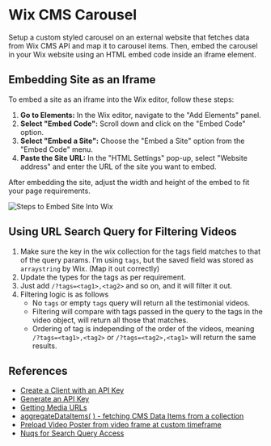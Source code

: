 # Wix CMS Carousel

Setup a custom styled carousel on an external website that fetches data from Wix CMS API and map it to carousel items. Then, embed the carousel in your Wix website using an HTML embed code inside an iframe element.

## Embedding Site as an Iframe

To embed a site as an iframe into the Wix editor, follow these steps:

1. **Go to Elements:** In the Wix editor, navigate to the "Add Elements" panel.
2. **Select "Embed Code":** Scroll down and click on the "Embed Code" option.
3. **Select "Embed a Site":** Choose the "Embed a Site" option from the "Embed Code" menu.
4. **Paste the Site URL:** In the "HTML Settings" pop-up, select "Website address" and enter the URL of the site you want to embed.

After embedding the site, adjust the width and height of the embed to fit your page requirements.

![Steps to Embed Site Into Wix](https://github.com/kunalkeshan/wix-cms-carousel/assets/68579547/508727bb-cfbf-4f51-ae08-8c96b0344461)

## Using URL Search Query for Filtering Videos

1. Make sure the key in the wix collection for the tags field matches to that of the query params. I'm using `tags`, but the saved field was stored as `arraystring` by Wix. (Map it out correctly)
2. Update the types for the tags as per requirement.
3. Just add `/?tags=<tag1>,<tag2>` and so on, and it will filter it out.
4. Filtering logic is as follows
    - No `tags` or empty `tags` query will return all the testimonial videos.
    - Filtering will compare with tags passed in the query to the tags in the video object, will return all those that matches.
    - Ordering of tag is independing of the order of the videos, meaning `/?tags=<tag1>,<tag2>` or `/?tags=<tag2>,<tag1>` will return the same results.

## References

- [Create a Client with an API Key](https://dev.wix.com/docs/go-headless/coding/java-script-sdk/admin/create-a-client-with-an-api-key)
- [Generate an API Key](https://dev.wix.com/docs/go-headless/getting-started/setup/authentication/generate-an-api-key-for-admins)
- [Getting Media URLs](https://dev.wix.com/docs/sdk/articles/working-with-the-sdk/work-with-wix-media)
- [aggregateDataItems( ) - fetching CMS Data Items from a collection](https://dev.wix.com/docs/sdk/backend-modules/data/items/aggregate-data-items)
- [Preload Video Poster from video frame at custom timeframe](https://stackoverflow.com/questions/7323053/dynamically-using-the-first-frame-as-poster-in-html5-video)
- [Nuqs for Search Query Access](https://nuqs.47ng.com/docs/)
